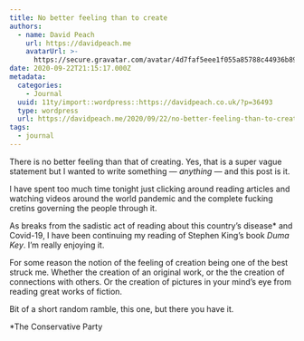 ```yaml
---
title: No better feeling than to create
authors:
  - name: David Peach
    url: https://davidpeach.me
    avatarUrl: >-
      https://secure.gravatar.com/avatar/4d7faf5eee1f055a85788c44936b8995eaab6dfb004e7854ec747ccb272e91ee?s=96&d=mm&r=g
date: 2020-09-22T21:15:17.000Z
metadata:
  categories:
    - Journal
  uuid: 11ty/import::wordpress::https://davidpeach.co.uk/?p=36493
  type: wordpress
  url: https://davidpeach.me/2020/09/22/no-better-feeling-than-to-create/
tags:
  - journal
---
```

There is no better feeling than that of creating. Yes, that is a super vague statement but I wanted to write something — _anything_ — and this post is it.

I have spent too much time tonight just clicking around reading articles and watching videos around the world pandemic and the complete fucking cretins governing the people through it.

As breaks from the sadistic act of reading about this country’s disease\* and Covid-19, I have been continuing my reading of Stephen King’s book _Duma Key_. I’m really enjoying it.

For some reason the notion of the feeling of creation being one of the best struck me. Whether the creation of an original work, or the the creation of connections with others. Or the creation of pictures in your mind’s eye from reading great works of fiction.

Bit of a short random ramble, this one, but there you have it.

\*The Conservative Party